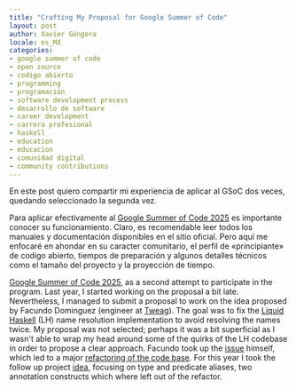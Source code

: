```yaml
---
title: "Crafting My Proposal for Google Summer of Code"
layout: post
author: Xavier Góngora
locale: es_MX
categories:
- google summer of code
- open source
- codigo abierto
- programming
- programación
- software development process
- desarrollo de software
- career development
- carrera profesional
- haskell
- education
- educacion
- comunidad digital
- community contributions
---
```

En este post quiero compartir mi experiencia de aplicar al GSoC dos veces, quedando seleccionado la segunda vez.

Para aplicar efectivamente al [Google Summer of Code 2025](https://summerofcode.withgoogle.com/) es importante conocer su funcionamiento.
Claro, es recomendable leer todos los manuales y documentación disponibles en el sitio oficial.
Pero aquí me enfocaré en ahondar en su caracter comunitario, el perfil de «principiante» de codigo abierto, 
tiempos de preparación y algunos detalles
técnicos como el tamaño del proyecto y la proyección de tiempo.

[Google Summer of Code 2025](https://summerofcode.withgoogle.com/),
as a second attempt to participate in the program. Last year, I started working
on the proposal a bit late. Nevertheless, I managed  to submit a proposal to work
on the idea proposed by Facundo Dominguez (engineer at
[Tweag](https://www.tweag.io/)). The goal was to fix the
[Liquid Haskell](https://ucsd-progsys.github.io/liquidhaskell/) (LH) name
resolution implementation to avoid resolving the names twice. My proposal was not
selected; perhaps it was a bit superficial as I wasn't able to wrap my head
around some of the quirks of the LH codebase in order to propose a clear approach.
Facundo took up the
[issue](https://github.com/ucsd-progsys/liquidhaskell/issues/2169) himself, which
led to a major
[refactoring of the code base](https://www.tweag.io/blog/2025-02-06-refactoring-lh/).
For this year I took the follow up project
[idea](https://github.com/haskell-org/summer-of-haskell/blob/3c9efd21fc0022f7b9c21ac2001ca1049d888dc9/content/ideas/lh-aliases.md),
focusing on type and predicate aliases, two annotation constructs which where left
out of the refactor.

